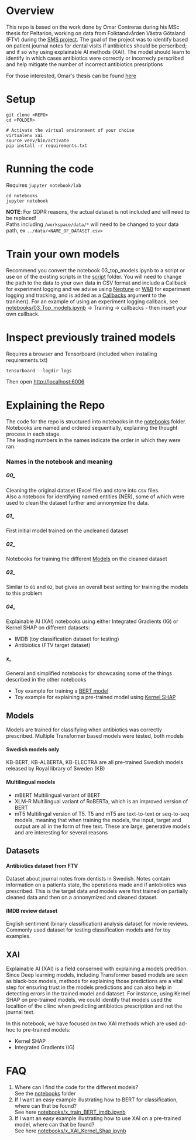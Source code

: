 # Overview
This repo is based on the work done by Omar Contreras during his MSc thesis for Peltarion, working on data from Folktandvården Västra Götaland (FTV) during the [SMS project](https://www.ai.se/en/events/pioneering-natural-language-processing-nlp-swedish-healthcare). The goal of the project was to identify based on patient journal notes for dental visits if antibiotics should be perscribed; and if so why using explainable AI methods (XAI). The model should learn to identify in which cases antibiotics were correctly or incorrecly perscribed and help mitigate the number of incorrect antibiotics presriptions    

For those interested, Omar's thesis can be found [here](https://www.diva-portal.org/smash/get/diva2:1605539/FULLTEXT01.pdf)  

# Setup   
```shell
git clone <REPO>
cd <FOLDER>
```
```shell
# Activate the virtual environment of your choise
virtualenv xai
source venv/bin/activate
pip install -r requirements.txt
```

# Running the code
Requires `jupyter notebook/lab`
```shell
cd notebooks
jupyter notebook
```
**NOTE**: For GDPR reasons, the actual dataset is not included and will need to be replaced!     
Paths including `/workspace/data/*` will need to be changed to your data path, ex `../data/<NAME_OF_DATASET.csv>`

# Train your own models
Recommend you convert the notebook 03_top_models.ipynb to a script or use on of the existing scripts in the [script](./scripts) folder. You will need to change the path to the data to your own data in CSV format and include a Callback for experiment logging and we advise using [Neptune](https://neptune.ai/) or [W&B](https://wandb.ai/site) for experiment logging and tracking, and is added as a [Callbacks](https://huggingface.co/transformers/main_classes/callback.html) argument to the traniner(). For an example of using an experiment logging callback, see [notebooks/03_Top_models.ipynb](./notebooks/03_Top_models.ipynb) -> Training -> callbacks - then insert your own callback.

# Inspect previously trained models 
Requires a browser and Tensorboard (included when installing requirements.txt)  
```shell
tensorboard --logdir logs
```
Then open [http://localhost:6006](http://localhost:6006)   


# Explaining the Repo
The code for the repo is structured into notebooks in the [notebooks](./notebooks) folder.  
Notebooks are named and ordered sequentially, explaining the thought process in each stage.   
The leading numbers in the names indicate the order in which they were ran.  

### Names in the notebook and meaning

##### 00_  
Cleaning the original dataset (Excel file) and store into csv files.  
Also a notebook for identifying named entities (NER), some of which were used to clean the dataset further and annonymize the data.   

##### 01_   
First initial model trained on the uncleaned dataset  

##### 02_  
Notebooks for training the different [Models](#Models) on the cleaned dataset   

##### 03_  
Similar to `01` and `02`, but gives an overall best setting for training the models to this problem

##### 04_   
Explainable AI (XAI) notebooks using either Integrated Gradients (IG) or Kernel SHAP on different datasets:

  - IMDB (toy classification dataset for testing)
  - Antibiotics (FTV target dataset)

##### x_ 
General and simplified notebooks for showcasing some of the things described in the other notebooks

  - Toy example for training a [BERT model](./notebooks/x_train_BERT_imdb.ipynb) 
  - Toy example for explaining a pre-trained model using [Kernel SHAP](./notebooks/x_XAI_Kernel_Shap.ipynb)

## Models
Models are trained for classifying when antibiotics was correctly prescribed.
Multiple Transformer based models were tested, both models 

#### Swedish models only
KB-BERT, KB-ALBERTA, KB-ELECTRA are all pre-trained Swedish models released by Royal library of Sweden (KB)  

#### Multilingual models 
- mBERT
Multilingual variant of BERT
- XLM-R
Multilingual variant of RoBERTa, which is an improved version of BERT
- mT5
Multilingal version of T5. T5 and mT5 are text-to-text or seq-to-seq models, meaning that when training the models, the input, target and output are all in the form of free text. These are large, generative models and are interesting for several reasons

## Datasets

#### Antibiotics dataset from FTV
Dataset about journal notes from dentists in Swedish. Notes contain information on a patients state, the operations made and if antobiotics was prescribed. This is the target data and models were first trained on partially cleaned data and then on a annonymized and cleaned dataset.

#### IMDB review dataset
English sentiment (binary classification) analysis dataset for movie reviews.  
Commonly used dataset for testing classification models and for toy examples.

## XAI
Explainable AI (XAI) is a field conserned with explaining a models predition.
Since Deep learning models, including Transformer based models are seen as black-box models, methods for explaining those predictions are a vital step for ensuring trust in the models predictions and can also help in detecting errors in the trained model and dataset. For instance, using Kernel SHAP on pre-trained models, we could identify that models used the localtion of the cliinc when predicting antibiotics prescription and not the journal text.  

In this notebook, we have focused on two XAI methods which are used ad-hoc to pre-trained models:
- Kernel SHAP
- Integrated Gradients (IG) 



# FAQ

1. Where can I find the code for the different models?  
   See the [notebooks](./notebooks) folder
2. If I want an easy example illustrating how to BERT for classification, where can that be found?   
   See here [notebooks/x_train_BERT_imdb.ipynb](./notebooks/x_train_BERT_imdb.ipynb)   
3. If I want an easy example illustrating how to use XAI on a pre-trained model, where can that be found?   
   See here [notebooks/x_XAI_Kernel_Shap.ipynb](./notebooks/x_XAI_Kernel_Shap.ipynb)   

